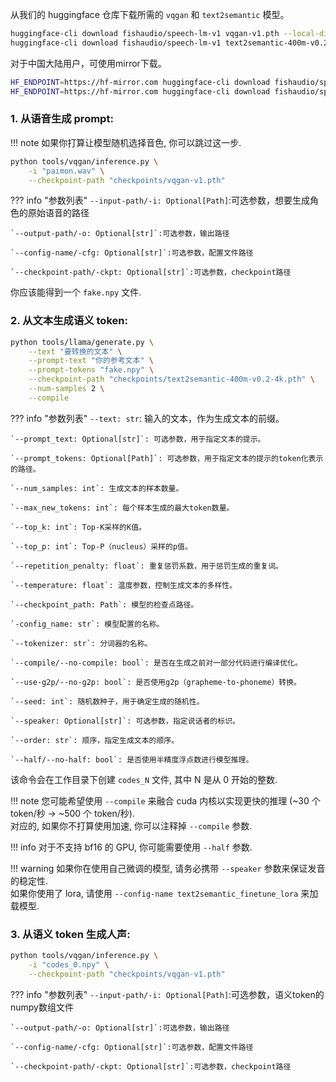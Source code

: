 从我们的 huggingface 仓库下载所需的 `vqgan` 和 `text2semantic` 模型。
    
```bash
huggingface-cli download fishaudio/speech-lm-v1 vqgan-v1.pth --local-dir checkpoints
huggingface-cli download fishaudio/speech-lm-v1 text2semantic-400m-v0.2-4k.pth --local-dir checkpoints
```
对于中国大陆用户，可使用mirror下载。
```bash
HF_ENDPOINT=https://hf-mirror.com huggingface-cli download fishaudio/speech-lm-v1 vqgan-v1.pth --local-dir checkpoints
HF_ENDPOINT=https://hf-mirror.com huggingface-cli download fishaudio/speech-lm-v1 text2semantic-400m-v0.2-4k.pth --local-dir checkpoints
```

### 1. 从语音生成 prompt: 

!!! note
    如果你打算让模型随机选择音色, 你可以跳过这一步.

```bash
python tools/vqgan/inference.py \
    -i "paimon.wav" \
    --checkpoint-path "checkpoints/vqgan-v1.pth"
```
??? info "参数列表"
    `--input-path/-i: Optional[Path]`:可选参数，想要生成角色的原始语音的路径

    `--output-path/-o: Optional[str]`:可选参数，输出路径

    `--config-name/-cfg: Optional[str]`:可选参数，配置文件路径

    `--checkpoint-path/-ckpt: Optional[str]`:可选参数，checkpoint路径
你应该能得到一个 `fake.npy` 文件.

### 2. 从文本生成语义 token: 
```bash
python tools/llama/generate.py \
    --text "要转换的文本" \
    --prompt-text "你的参考文本" \
    --prompt-tokens "fake.npy" \
    --checkpoint-path "checkpoints/text2semantic-400m-v0.2-4k.pth" \
    --num-samples 2 \
    --compile
```
??? info "参数列表"
    `--text: str`: 输入的文本，作为生成文本的前缀。

    `--prompt_text: Optional[str]`: 可选参数，用于指定文本的提示。

    `--prompt_tokens: Optional[Path]`: 可选参数，用于指定文本的提示的token化表示的路径。

    `--num_samples: int`: 生成文本的样本数量。

    `--max_new_tokens: int`: 每个样本生成的最大token数量。

    `--top_k: int`: Top-K采样的K值。

    `--top_p: int`: Top-P（nucleus）采样的p值。

    `--repetition_penalty: float`: 重复惩罚系数，用于惩罚生成的重复词。

    `--temperature: float`: 温度参数，控制生成文本的多样性。

    `--checkpoint_path: Path`: 模型的检查点路径。

    `-config_name: str`: 模型配置的名称。

    `--tokenizer: str`: 分词器的名称。

    `--compile/--no-compile: bool`: 是否在生成之前对一部分代码进行编译优化。

    `--use-g2p/--no-g2p: bool`: 是否使用g2p（grapheme-to-phoneme）转换。

    `--seed: int`: 随机数种子，用于确定生成的随机性。

    `--speaker: Optional[str]`: 可选参数，指定说话者的标识。

    `--order: str`: 顺序，指定生成文本的顺序。

    `--half/--no-half: bool`: 是否使用半精度浮点数进行模型推理。

该命令会在工作目录下创建 `codes_N` 文件, 其中 N 是从 0 开始的整数.

!!! note
    您可能希望使用 `--compile` 来融合 cuda 内核以实现更快的推理 (~30 个 token/秒 -> ~500 个 token/秒).  
    对应的, 如果你不打算使用加速, 你可以注释掉 `--compile` 参数.

!!! info
    对于不支持 bf16 的 GPU, 你可能需要使用 `--half` 参数.

!!! warning
    如果你在使用自己微调的模型, 请务必携带 `--speaker` 参数来保证发音的稳定性.  
    如果你使用了 lora, 请使用 `--config-name text2semantic_finetune_lora` 来加载模型.

### 3. 从语义 token 生成人声: 
```bash
python tools/vqgan/inference.py \
    -i "codes_0.npy" \
    --checkpoint-path "checkpoints/vqgan-v1.pth"
```
??? info "参数列表"
    `--input-path/-i: Optional[Path]`:可选参数，语义token的numpy数组文件

    `--output-path/-o: Optional[str]`:可选参数，输出路径

    `--config-name/-cfg: Optional[str]`:可选参数，配置文件路径

    `--checkpoint-path/-ckpt: Optional[str]`:可选参数，checkpoint路径
